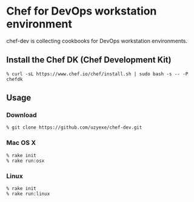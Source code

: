Chef for DevOps workstation environment
====

chef-dev is collecting cookbooks for DevOps workstation environments.

## Install the Chef DK (Chef Development Kit)

```
% curl -sL https://www.chef.io/chef/install.sh | sudo bash -s -- -P chefdk
```

## Usage

### Download
```
% git clone https://github.com/uzyexe/chef-dev.git
```

### Mac OS X

```
% rake init
% rake run:osx
```

### Linux

```
% rake init
% rake run:linux
```
